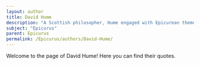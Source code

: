 ```yaml
---
layout: author
title: David Hume
description: "A Scottish philosopher, Hume engaged with Epicurean themes in his work, particularly in relation to human emotion and the nature of happiness."
subject: "Epicurus"
parent: Epicurus
permalink: /Epicurus/authors/David-Hume/
---
```


Welcome to the page of David Hume! Here you can find their quotes.
